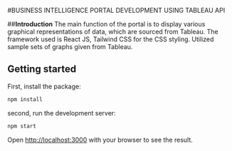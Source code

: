 #BUSINESS INTELLIGENCE PORTAL DEVELOPMENT USING TABLEAU API

##**Introduction**
The main function of the portal is to display various graphical representations of data, which are sourced from Tableau. The framework used is React JS, Tailwind CSS for the CSS styling. Utilized sample sets of graphs given from Tableau.

## Getting started

First, install the package:

```bash
npm install
```

second, run the development server:

```bash
npm start
```

Open [http://localhost:3000](http://localhost:3000) with your browser to see the result.
